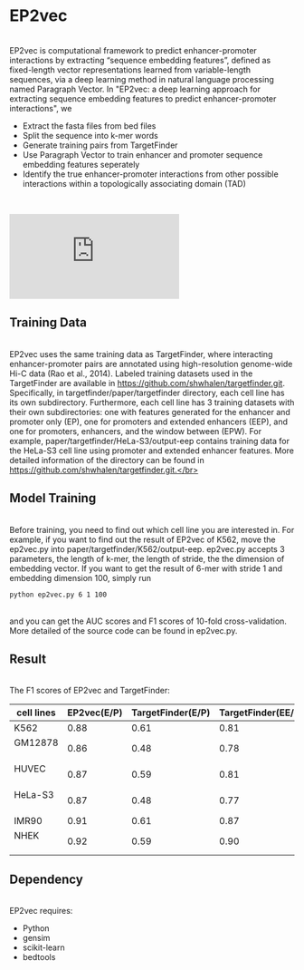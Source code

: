 #  EP2vec

</br>EP2vec is computational framework to predict enhancer-promoter interactions by extracting “sequence embedding features”, defined as fixed-length vector representations learned from variable-length sequences, via a deep learning method in natural language processing named Paragraph Vector. In "EP2vec: a deep learning approach for extracting sequence embedding features to predict enhancer-promoter interactions", we</br>

* Extract the fasta files from bed files
* Split the sequence into k-mer words
* Generate training pairs from TargetFinder
* Use Paragraph Vector to train enhancer and promoter sequence embedding features seperately
* Identify the true enhancer-promoter interactions from other possible interactions within a topologically associating domain (TAD)
</br>

![Aaron Swartz](http://github.com/wanwenzeng/ep2vec/raw/master/fig1.pdf)


##  Training Data

</br>EP2vec uses the same training data as TargetFinder, where interacting enhancer-promoter pairs are annotated using high-resolution genome-wide Hi-C data (Rao et al., 2014). Labeled training datasets used in the TargetFinder are available in https://github.com/shwhalen/targetfinder.git. Specifically, in targetfinder/paper/targetfinder directory, each cell line has its own subdirectory. Furthermore, each cell line has 3 training datasets with their own subdirectories: one with features generated for the enhancer and promoter only (EP), one for promoters and extended enhancers (EEP), and one for promoters, enhancers, and the window between (EPW). For example, paper/targetfinder/HeLa-S3/output-eep contains training data for the HeLa-S3 cell line using promoter and extended enhancer features. More detailed information of the directory can be found in https://github.com/shwhalen/targetfinder.git.</br>

## Model Training

</br>Before training, you need to find out which cell line you are interested in. For example, if you want to find out the result of EP2vec of K562, move the ep2vec.py into paper/targetfinder/K562/output-eep. ep2vec.py accepts 3 parameters, the length of k-mer, the length of stride, the the dimension of embedding vector. If you want to get the result of 6-mer with stride 1 and embedding dimension 100, simply run</br>
```
python ep2vec.py 6 1 100
```
</br>
and you can get the AUC scores and F1 scores of 10-fold cross-validation. More detailed of the source code can be found in ep2vec.py.</br>

## Result

<br/>
The F1 scores of EP2vec and TargetFinder:

|cell lines   |EP2vec(E/P)  |TargetFinder(E/P)|TargetFinder(EE/P)|TargetFinder(E/P/W)|
|-------------|-------------|-----------------|------------------|-------------------|
|K562         |0.88         |0.61             |0.81              |0.85               |
|GM12878      |0.86         |0.48             |0.78              |0.83               |
|HUVEC        |0.87         |0.59             |0.81              |0.84               |
|HeLa-S3      |0.87         |0.48             |0.77              |0.71               |
|IMR90        |0.91         |0.61             |0.87              |0.83               |
|NHEK         |0.92         |0.59             |0.90              |0.83               |


## Dependency

</br>EP2vec requires:

* Python
* gensim
* scikit-learn  
* bedtools

</br>




